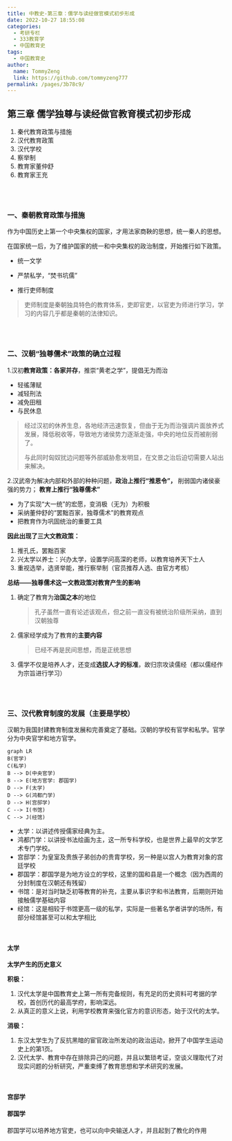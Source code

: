 ```yaml
---
title: 中教史-第三章：儒学与读经做官模式初步形成
date: 2022-10-27 18:55:08
categories:
  - 考研专栏
  - 333教育学
  - 中国教育史
tags: 
  - 中国教育史
author: 
  name: TommyZeng
  link: https://github.com/tommyzeng777
permalink: /pages/3b78c9/
---
```




## 第三章 儒学独尊与读经做官教育模式初步形成

1. 秦代教育政策与措施
2. 汉代教育政策
3. 汉代学校
4. 察举制
5. 教育家董仲舒
6. 教育家王充
<!-- more -->


 <br>

 <br>

### 一、秦朝教育政策与措施

作为中国历史上第一个中央集权的国家，才用法家商鞅的思想，统一秦人的思想。

在国家统一后，为了维护国家的统一和中央集权的政治制度，开始推行如下政策。

- 统一文学
- 严禁私学，“焚书坑儒”

- 推行吏师制度

> 吏师制度是秦朝独具特色的教育体系，吏即官吏，以官吏为师进行学习，学习的内容几乎都是秦朝的法律知识。



 <br> <br>

### 二、汉朝“独尊儒术”政策的确立过程

1.汉初**教育政策：各家并存**，推崇“黄老之学”，提倡无为而治

- 轻徭薄赋
- 减轻刑法
- 减免田租
- 与民休息

> 经过汉初的休养生息，各地经济迅速恢复，但由于无为而治强调片面放养式发展，降低税收等，导致地方诸侯势力逐渐走强，中央的地位反而被削弱了。
>
> 与此同时匈奴扰边问题等外部威胁愈发明显，在文景之治后迫切需要人站出来解决。



2.汉武帝为解决内部和外部的种种问题，**政治上推行“推恩令”，** 削弱国内诸侯豪强的势力； **教育上推行“独尊儒术”**

- 为了实现“大一统”的宏愿，变消极（无为）为积极
- 采纳董仲舒的“罢黜百家，独尊儒术”的教育观点
- 把教育作为巩固统治的重要工具

**因此出现了三大文教政策：**

1. 推孔氏，罢黜百家
2. 兴太学以养士：兴办太学，设置学问高深的老师，以教育培养天下士人
3. 重视选举，选贤举能，推行察举制（官员推荐人选、由官方考核）



**总结——独尊儒术这一文教政策对教育产生的影响**

1. 确定了教育为**治国之本**的地位

   > 孔子虽然一直有论述该观点，但之前一直没有被统治阶级所采纳，直到汉朝独尊

2. 儒家经学成为了教育的**主要内容**

   > 已经不再是民间思想，而是正统思想

3. 儒学不仅是培养人才，还变成**选拔人才的标准**，故归宗攻读儒经（都以儒经作为宗旨进行学习）





<br>

<br>



### 三、汉代教育制度的发展（主要是学校）

汉朝为我国封建教育制度发展和完善奠定了基础。汉朝的学校有官学和私学。官学分为中央官学和地方官学。

```mermaid
graph LR
B(官学)
C(私学)
B --> D(中央官学)
B --> E(地方官学: 郡国学)
D --> F(太学)
D --> G(鸿都门学)
D --> H(宫邸学)
C --> I(书馆)
C --> J(经馆)
```



- 太学：以讲述传授儒家经典为主。
- 鸿都门学：以讲授书法绘画为主，这一所专科学校，也是世界上最早的文学艺术专门学校。
- 宫邸学：为皇室及贵族子弟创办的贵胄学校，另一种是以宫人为教育对象的宫廷学校
- 郡国学：郡国学是为地方设立的学校，这里的国和县是一个概念（因为西周的分封制度在汉朝还有残留）
- 书馆：是对当时缺乏初等教育的补充，主要从事识字和书法教育，后期则开始接触儒学基础内容
- 经馆：这是相较于书馆更高一级的私学，实际是一些著名学者讲学的场所，有部分经馆甚至可以和太学相比

<br>





#### 太学



**太学产生的历史意义**

**积极：**

1. 汉代太学是中国教育史上第一所有完备规则，有充足的历史资料可考据的学校，首创历代的最高学府，影响深远。
2. 从真正的意义上说，利用学校教育来强化官方的意识形态，始于汉代的太学。

**消极：**

1. 东汉太学生为了反抗黑暗的宦官政治所发动的政治运动，掀开了中国学生运动史上的第1页。
2. 汉代太学、教育中存在排除异己的问题，并且以繁琐考证，空谈义理取代了对现实问题的分析研究，严重束缚了教育思想和学术研究的发展。



<br>



#### 宫邸学



#### 郡国学

郡国学可以培养地方官吏，也可以向中央输送人才，并且起到了教化的作用

